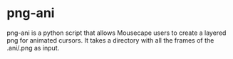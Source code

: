 # png-ani
png-ani is a python script that allows Mousecape users to create a layered png for animated cursors. It takes a directory with all the frames of the .ani/.png as input.  
